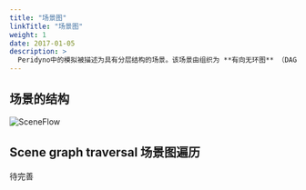 ```yaml
---
title: "场景图"
linkTitle: "场景图"
weight: 1
date: 2017-01-05
description: >
  Peridyno中的模拟被描述为具有分层结构的场景。该场景由组织为 **有向无环图** （DAG）的节点组成。
---
```


## 场景的结构
![SceneFlow]( ./scenegraph/sceneflow.jpg)
            

## Scene graph traversal 场景图遍历

待完善